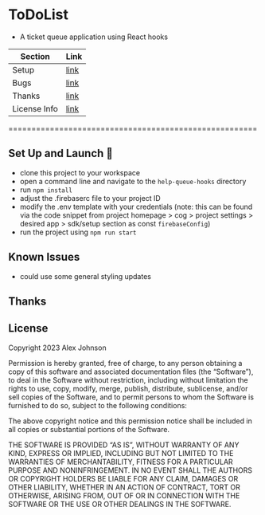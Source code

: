 # ToDoList
* A ticket queue application using React hooks

| Section      | Link |
| ----------- | ----------- |
| Setup      | [link](##set-up-and-launch)      |
| Bugs   | [link](##known-issues)        |
| Thanks   | [link](##thanks)        |
| License Info   | [link](##license)        |

======================================================

## Set Up and Launch 🚀
- clone this project to your workspace
- open a command line and navigate to the `help-queue-hooks` directory
- run `npm install`
- adjust the .firebaserc file to your project ID
- modify the .env template with your credentials (note: this can be found via the code snippet from project homepage > cog > project settings > desired app > sdk/setup section as const `firebaseConfig`)
- run the project using `npm run start`

## Known Issues
- could use some general styling updates

## Thanks

## License
Copyright 2023 Alex Johnson

Permission is hereby granted, free of charge, to any person obtaining a copy of this software and associated documentation files (the “Software”), to deal in the Software without restriction, including without limitation the rights to use, copy, modify, merge, publish, distribute, sublicense, and/or sell copies of the Software, and to permit persons to whom the Software is furnished to do so, subject to the following conditions:

The above copyright notice and this permission notice shall be included in all copies or substantial portions of the Software.

THE SOFTWARE IS PROVIDED “AS IS”, WITHOUT WARRANTY OF ANY KIND, EXPRESS OR IMPLIED, INCLUDING BUT NOT LIMITED TO THE WARRANTIES OF MERCHANTABILITY, FITNESS FOR A PARTICULAR PURPOSE AND NONINFRINGEMENT. IN NO EVENT SHALL THE AUTHORS OR COPYRIGHT HOLDERS BE LIABLE FOR ANY CLAIM, DAMAGES OR OTHER LIABILITY, WHETHER IN AN ACTION OF CONTRACT, TORT OR OTHERWISE, ARISING FROM, OUT OF OR IN CONNECTION WITH THE SOFTWARE OR THE USE OR OTHER DEALINGS IN THE SOFTWARE.
